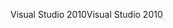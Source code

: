<span data-ttu-id="a2ec9-101">Visual Studio 2010</span><span class="sxs-lookup"><span data-stu-id="a2ec9-101">Visual Studio 2010</span></span>